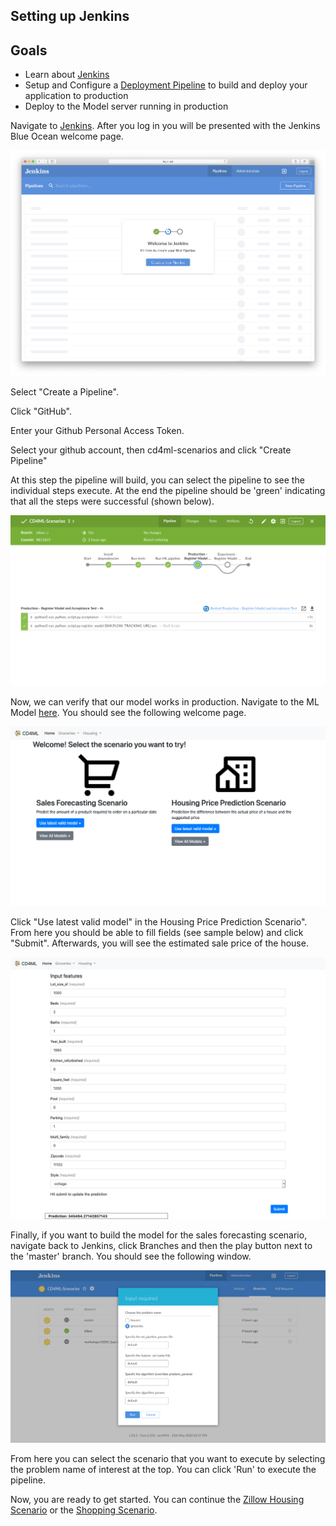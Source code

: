 ## Setting up Jenkins

## Goals

* Learn about [Jenkins](https://jenkins.io/)
* Setup and Configure a [Deployment Pipeline](https://martinfowler.com/bliki/DeploymentPipeline.html) to build and deploy your application to production
* Deploy to the Model server running in production

Navigate to [Jenkins](http://localhost:10000/blue). After you log in you will be presented with the Jenkins Blue Ocean welcome page.
 
![BlueOceanWelcome](./images/BlueOceanWelcomeScreen.png)

Select "Create a Pipeline".

Click "GitHub".

Enter your Github Personal Access Token.

Select your github account, then cd4ml-scenarios and click "Create Pipeline"

At this step the pipeline will build, you can select the pipeline to see the individual steps execute. At the end the pipeline should be 'green' indicating that all the steps were successful (shown below).

![GreenBuildPipline](./images/GreenBuildPipeline.png)

Now, we can verify that our model works in production. Navigate to the ML Model [here](http://localhost:11000). You should see the following welcome page.

![ModelHomePage](./images/ModelHomePage.png)

Click "Use latest valid model" in the Housing Price Prediction Scenario". From here you should be able to fill fields (see sample below) and click "Submit". Afterwards, you will see the estimated sale price of the house.

![SampleHousePricePrediction](./images/HousePricePrediction.png)

Finally, if you want to build the model for the sales forecasting scenario, navigate back to Jenkins, click Branches and then the play button next to the 'master' branch.  You should see the following window.

![SelectProblem](./images/JenkinsSelectScenario.png)

From here you can select the scenario that you want to execute by selecting the problem name of interest at the top. You can click 'Run' to execute the pipeline.

Now, you are ready to get started. You can continue the [Zillow Housing Scenario](./housing/3-MachineLearning.md) or the [Shopping Scenario](./groceries/3-MachineLearning.md).